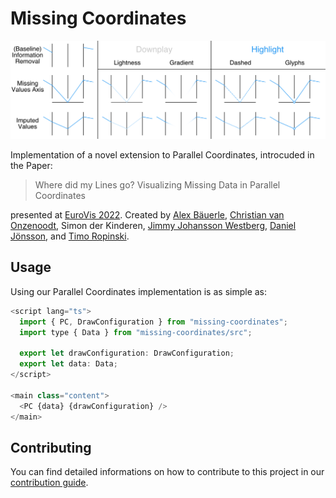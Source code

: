 # Missing Coordinates

![Teaser Image](https://github.com/Sparkier/Missing-Coordinates/blob/70e6d731444b108e6bff597dac0cbbb15271d211/.github/readme_pictures/teaser.png)

Implementation of a novel extension to Parallel Coordinates, introcuded in the Paper:

> Where did my Lines go? Visualizing Missing Data in Parallel Coordinates

presented at [EuroVis 2022](https://conferences.eg.org/eurovis2022/). Created by [Alex Bäuerle](https://a13x.io/), [Christian van Onzenoodt](https://onze.io/), Simon der Kinderen, [Jimmy Johansson Westberg](https://liu.se/en/employee/jimjo94), [Daniel Jönsson](https://liu.se/en/employee/danjo37), and [Timo Ropinski](https://viscom.uni-ulm.de/members/timo-ropinski/).

## Usage

Using our Parallel Coordinates implementation is as simple as:

```javascript
<script lang="ts">
  import { PC, DrawConfiguration } from "missing-coordinates";
  import type { Data } from "missing-coordinates/src";

  export let drawConfiguration: DrawConfiguration;
  export let data: Data;
</script>

<main class="content">
  <PC {data} {drawConfiguration} />
</main>
```

## Contributing

You can find detailed informations on how to contribute to this project in our [contribution guide](https://github.com/Sparkier/Missing-Coordinates/blob/main/CONTRIBUTING.md).